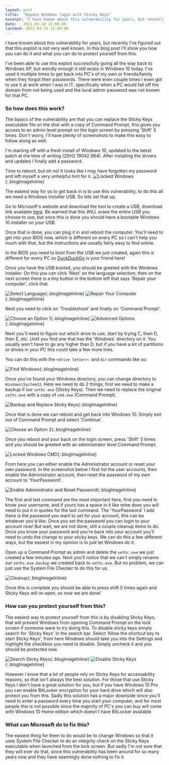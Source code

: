 ```yaml
---
layout: post
title:  "Bypass Windows login with Sticky Keys"
excerpt: "I have known about this vulnerability for years, but recently I've figured out that this exploit is not very well known."
date:   2021-05-10 15:00:00
lastmod: 2022-04-25 12:00:00
---
```


I have known about this vulnerability for years, but recently I've figured out that this exploit is not very well known. In this blog post I'll show you how you can do it and what you can do to protect yourself from this.

I've been able to use this exploit successfully going all the way back to Windows XP, but weirdly enough it still exists in Windows 10 today. I've used it multiple times to get back into PC's of my own or friends/family when they forgot their passwords. There were even couple times I even got to use it at work when I was in IT, specifically when a PC would fall off the domain from not being used and the local admin password was not known for that PC.

### So how does this work? 
The basics of the vulnerability are that you can replace the Sticky Keys executable file on the disk with a copy of Command Prompt, this gives you access to an admin level prompt on the login screen by pressing 'Shift' 5 times. Don't worry, I'll have plenty of screenshots to make this easy to follow along as well.

I'm starting off with a fresh install of Windows 10, updated to the latest patch at the time of writing (20H2 19042.964). After installing the drivers and updates I finally add a password.

Time to reboot, but oh no! It looks like I may have forgotten my password and left myself a very unhelpful hint for it.
![Locked Windows](/images/blog/2021-05-10-bypass-windows-login-with-sticky-keys/LockedWindows.png "Locked Windows"){:.blogImageInline}

The easiest way for us to get back in is to use this vulnerability, to do this all we need a Windows Installer USB. So lets set that up.

Go to Microsoft's website and download the tool to create a USB, download link available [here](https://www.microsoft.com/en-us/software-download/windows10). Be warned that this WILL erase the entire USB you choose to use, but once this is done you should have a bootable Windows 10 installer on your USB.

Once that is done, you can plug it in and reboot the computer. You'll need to get into your BIOS now, which is different on every PC so I can't help you much with that, but the instructions are usually fairly easy to find online.

In the BIOS you need to boot from the USB we just created, again this is different for every PC so [DuckDuckGo](https://duckduckgo.com) is your friend here!

Once you have the USB booted, you should be greeted with the Windows installer. On this you can click 'Next' on the language selection, then on the next screen there is a tiny button in the bottom left that says 'Repair your computer', click that. 

![Select Language](/images/blog/2021-05-10-bypass-windows-login-with-sticky-keys/SelectLanguage.png "Select Language"){:.blogImageInline}
![Repair Your Computer](/images/blog/2021-05-10-bypass-windows-login-with-sticky-keys/RepairYourComputer.png "Repair Your Computer"){:.blogImageInline}

Next you need to click on 'Troubleshoot' and finally on 'Command Prompt'.

![Choose an Option 1](/images/blog/2021-05-10-bypass-windows-login-with-sticky-keys/ChooseAnOption1.png "Choose an Option 1"){:.blogImageInline}
![Advanced Options](/images/blog/2021-05-10-bypass-windows-login-with-sticky-keys/AdvancedOptions.png "Advanced  Options"){:.blogImageInline}


Next you'll need to figure out which drive to use, start by trying C, then D, then E, etc. Until you find one that has the 'Windows' directory on it. You usually won't have to go any higher than D, but if you have a lot of partitions or drives in your PC this could take a few more tries.

You can do this with the `<drive letter>:` and `dir` commands like so:

![Find Windows](/images/blog/2021-05-10-bypass-windows-login-with-sticky-keys/FindWindows.png "Find Windows"){:.blogImageInline}

Once you've found your Windows directory, you can change directory to `Windows\System32`. Here we need to do 2 things, first we need to make a backup if our `sethc.exe` (Sticky Keys). Then we need to replace the original `sethc.exe` with a copy of `cmd.exe` (Command Prompt).

![Backup and Replace Sticky Keys](/images/blog/2021-05-10-bypass-windows-login-with-sticky-keys/BackupAndReplaceStickyKeys.png "Backup and Replace Sticky Keys"){:.blogImageInline}

Once that is done we can reboot and get back into Windows 10. Simply exit out of Command Prompt and select 'Continue'.

![Choose an Option 2](/images/blog/2021-05-10-bypass-windows-login-with-sticky-keys/ChooseAnOption2.png "Choose an Option 2"){:.blogImageInline}

Once you reboot and your back on the login screen, press 'Shift' 5 times and you should be greeted with an administrator level Command Prompt.

![Locked Windows CMD](/images/blog/2021-05-10-bypass-windows-login-with-sticky-keys/LockedWindowsCmd.png "Locked Windows CMD"){:.blogImageInline}

From here you can either enable the Administrator account or reset your own password. In the screenshot below I first list the user accounts, then enable the Administrator account, then reset the password of my own account to 'YourPassword'. 

![Enable Administrator and Reset Password](/images/blog/2021-05-10-bypass-windows-login-with-sticky-keys/EnableAdministratorAndResetPassword.png "Enable Administrator and Reset Password"){:.blogImageInline}

The first and last command are the most important here, first you need to know your username, and if yours has a space in it like mine does you will need to put it in quotes for the last command. The 'YourPassword' I add there is the password you want to set for your account, this can be whatever you'd like. Once you set the password you can login to your account now! But wait, we are not done, still a couple cleanup items to do. Once you know your password and you're back into your account you'll need to undo the change to your sticky keys. We can do this a few different ways, but the easiest in my opinion is to just let Windows do it.

Open up a Command Prompt as admin and delete the `sethc.exe` we just created a few minutes ago. Next you'll notice that we can't simply rename our `sethc.exe.backup` we created back to `sethc.exe`. But no problem, we can just use the System File Checker to do this for us. 

![Cleanup](/images/blog/2021-05-10-bypass-windows-login-with-sticky-keys/Cleanup.png "Cleanup"){:.blogImageInline}

Once this is complete you should be able to press shift 5 times again and Sticky Keys will re-open, so now we are done!

### How can you protect yourself from this?
The easiest way to protect yourself from this is by disabling Sticky Keys, that will prevent Windows from opening Command Prompt on the lock screen if someone were to try doing this. To disable sticky keys simply search for 'Sticky Keys' in the search bar. Select 'Allow the shortcut key to start Sticky Keys', from here Windows should take you into the Settings and highlight the checkbox you need to disable. Simply uncheck it and you should be protected now.

![Search Sticky Keys](/images/blog/2021-05-10-bypass-windows-login-with-sticky-keys/SearchStickyKeys.png "Search Sticky Keys"){:.blogImageInline}
![Disable Sticky Keys](/images/blog/2021-05-10-bypass-windows-login-with-sticky-keys/DisableStickyKeys.png "Disable Sticky Keys"){:.blogImageInline}

However I know that a lot of people rely on Sticky Keys for accessability reasons, so that isn't always the best solution. For those that use Sticky Keys I don't have a great solution for you, but if you have Windows 10 Pro you can enable BitLocker encryption for your hard drive which will also protect you from this. Sadly this solution has a major downside since you'll need to enter a password every time you start your computer, and for most people this is not possible since the majority of PC's you can buy will come with Windows 10 Home edition which doesn't have BitLocker available.

### What can Microsoft do to fix this?
The easiest thing for them to do would be to change Windows so that it uses System File Checker to do an integrity check on the Sticky Keys executable when launched from the lock screen. But sadly I'm not sure that they will ever do that, since this vulnerability has been around for so many years now and they have seemingly done nothing to fix it.